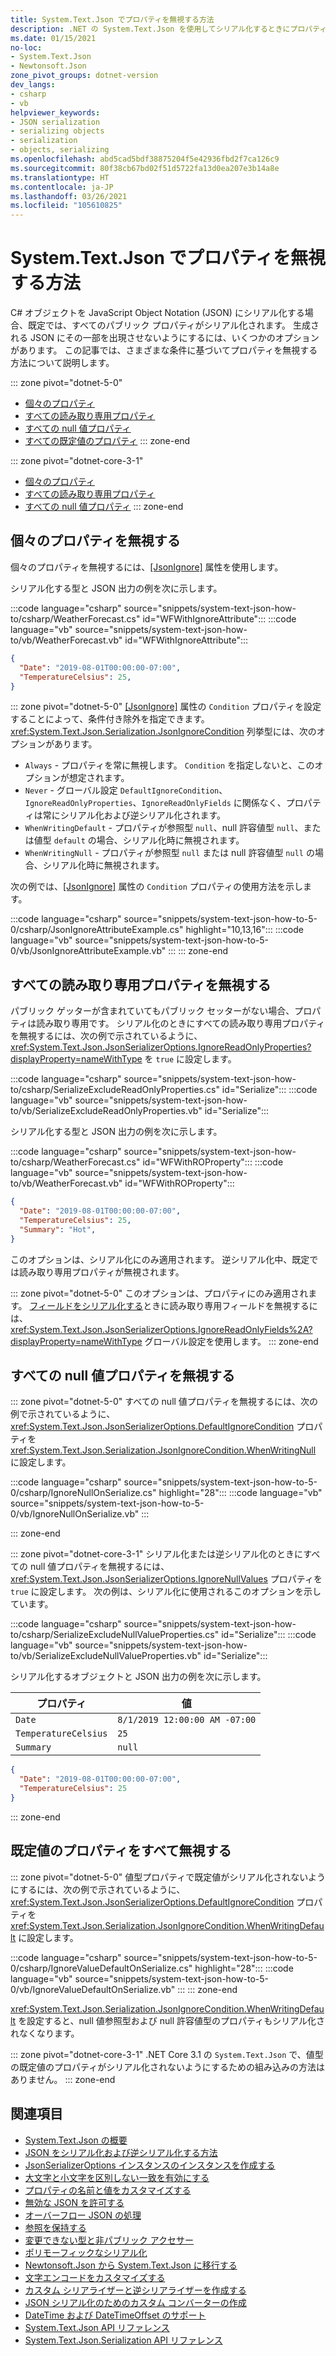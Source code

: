 ```yaml
---
title: System.Text.Json でプロパティを無視する方法
description: .NET の System.Text.Json を使用してシリアル化するときにプロパティを無視する方法について説明します。
ms.date: 01/15/2021
no-loc:
- System.Text.Json
- Newtonsoft.Json
zone_pivot_groups: dotnet-version
dev_langs:
- csharp
- vb
helpviewer_keywords:
- JSON serialization
- serializing objects
- serialization
- objects, serializing
ms.openlocfilehash: abd5cad5bdf38875204f5e42936fbd2f7ca126c9
ms.sourcegitcommit: 80f38cb67bd02f51d5722fa13d0ea207e3b14a8e
ms.translationtype: HT
ms.contentlocale: ja-JP
ms.lasthandoff: 03/26/2021
ms.locfileid: "105610825"
---
```

# <a name="how-to-ignore-properties-with-systemtextjson"></a>System.Text.Json でプロパティを無視する方法

C# オブジェクトを JavaScript Object Notation (JSON) にシリアル化する場合、既定では、すべてのパブリック プロパティがシリアル化されます。 生成される JSON にその一部を出現させないようにするには、いくつかのオプションがあります。 この記事では、さまざまな条件に基づいてプロパティを無視する方法について説明します。

::: zone pivot="dotnet-5-0"

* [個々のプロパティ](#ignore-individual-properties)
* [すべての読み取り専用プロパティ](#ignore-all-read-only-properties)
* [すべての null 値プロパティ](#ignore-all-null-value-properties)
* [すべての既定値のプロパティ](#ignore-all-default-value-properties)
::: zone-end

::: zone pivot="dotnet-core-3-1"

* [個々のプロパティ](#ignore-individual-properties)
* [すべての読み取り専用プロパティ](#ignore-all-read-only-properties)
* [すべての null 値プロパティ](#ignore-all-null-value-properties)
::: zone-end

## <a name="ignore-individual-properties"></a>個々のプロパティを無視する

個々のプロパティを無視するには、[[JsonIgnore]](xref:System.Text.Json.Serialization.JsonIgnoreAttribute) 属性を使用します。

シリアル化する型と JSON 出力の例を次に示します。

:::code language="csharp" source="snippets/system-text-json-how-to/csharp/WeatherForecast.cs" id="WFWithIgnoreAttribute":::
:::code language="vb" source="snippets/system-text-json-how-to/vb/WeatherForecast.vb" id="WFWithIgnoreAttribute":::

```json
{
  "Date": "2019-08-01T00:00:00-07:00",
  "TemperatureCelsius": 25,
}
```

::: zone pivot="dotnet-5-0"
[[JsonIgnore]](xref:System.Text.Json.Serialization.JsonIgnoreAttribute) 属性の `Condition` プロパティを設定することによって、条件付き除外を指定できます。 <xref:System.Text.Json.Serialization.JsonIgnoreCondition> 列挙型には、次のオプションがあります。

* `Always` - プロパティを常に無視します。 `Condition` を指定しないと、このオプションが想定されます。
* `Never` - グローバル設定 `DefaultIgnoreCondition`、`IgnoreReadOnlyProperties`、`IgnoreReadOnlyFields` に関係なく、プロパティは常にシリアル化および逆シリアル化されます。
* `WhenWritingDefault` - プロパティが参照型 `null`、null 許容値型 `null`、または値型 `default` の場合、シリアル化時に無視されます。
* `WhenWritingNull` - プロパティが参照型 `null` または null 許容値型 `null` の場合、シリアル化時に無視されます。

次の例では、[[JsonIgnore]](xref:System.Text.Json.Serialization.JsonIgnoreAttribute) 属性の `Condition` プロパティの使用方法を示します。

:::code language="csharp" source="snippets/system-text-json-how-to-5-0/csharp/JsonIgnoreAttributeExample.cs" highlight="10,13,16":::
:::code language="vb" source="snippets/system-text-json-how-to-5-0/vb/JsonIgnoreAttributeExample.vb" :::
::: zone-end

## <a name="ignore-all-read-only-properties"></a>すべての読み取り専用プロパティを無視する

パブリック ゲッターが含まれていてもパブリック セッターがない場合、プロパティは読み取り専用です。 シリアル化のときにすべての読み取り専用プロパティを無視するには、次の例で示されているように、<xref:System.Text.Json.JsonSerializerOptions.IgnoreReadOnlyProperties?displayProperty=nameWithType> を `true` に設定します。

:::code language="csharp" source="snippets/system-text-json-how-to/csharp/SerializeExcludeReadOnlyProperties.cs" id="Serialize":::
:::code language="vb" source="snippets/system-text-json-how-to/vb/SerializeExcludeReadOnlyProperties.vb" id="Serialize":::

シリアル化する型と JSON 出力の例を次に示します。

:::code language="csharp" source="snippets/system-text-json-how-to/csharp/WeatherForecast.cs" id="WFWithROProperty":::
:::code language="vb" source="snippets/system-text-json-how-to/vb/WeatherForecast.vb" id="WFWithROProperty":::

```json
{
  "Date": "2019-08-01T00:00:00-07:00",
  "TemperatureCelsius": 25,
  "Summary": "Hot",
}
```

このオプションは、シリアル化にのみ適用されます。 逆シリアル化中、既定では読み取り専用プロパティが無視されます。

::: zone pivot="dotnet-5-0"
このオプションは、プロパティにのみ適用されます。 [フィールドをシリアル化する](system-text-json-how-to.md#include-fields)ときに読み取り専用フィールドを無視するには、<xref:System.Text.Json.JsonSerializerOptions.IgnoreReadOnlyFields%2A?displayProperty=nameWithType> グローバル設定を使用します。
::: zone-end

## <a name="ignore-all-null-value-properties"></a>すべての null 値プロパティを無視する

::: zone pivot="dotnet-5-0"
すべての null 値プロパティを無視するには、次の例で示されているように、<xref:System.Text.Json.JsonSerializerOptions.DefaultIgnoreCondition> プロパティを <xref:System.Text.Json.Serialization.JsonIgnoreCondition.WhenWritingNull> に設定します。

:::code language="csharp" source="snippets/system-text-json-how-to-5-0/csharp/IgnoreNullOnSerialize.cs" highlight="28":::
:::code language="vb" source="snippets/system-text-json-how-to-5-0/vb/IgnoreNullOnSerialize.vb" :::

::: zone-end

::: zone pivot="dotnet-core-3-1"
シリアル化または逆シリアル化のときにすべての null 値プロパティを無視するには、<xref:System.Text.Json.JsonSerializerOptions.IgnoreNullValues> プロパティを `true` に設定します。 次の例は、シリアル化に使用されるこのオプションを示しています。

:::code language="csharp" source="snippets/system-text-json-how-to/csharp/SerializeExcludeNullValueProperties.cs" id="Serialize":::
:::code language="vb" source="snippets/system-text-json-how-to/vb/SerializeExcludeNullValueProperties.vb" id="Serialize":::

シリアル化するオブジェクトと JSON 出力の例を次に示します。

| プロパティ             | 値                         |
|----------------------|-------------------------------|
| `Date`               | `8/1/2019 12:00:00 AM -07:00` |
| `TemperatureCelsius` | `25`                          |
| `Summary`            | `null`                        |

```json
{
  "Date": "2019-08-01T00:00:00-07:00",
  "TemperatureCelsius": 25
}
```

::: zone-end

## <a name="ignore-all-default-value-properties"></a>既定値のプロパティをすべて無視する

::: zone pivot="dotnet-5-0"
値型プロパティで既定値がシリアル化されないようにするには、次の例で示されているように、<xref:System.Text.Json.JsonSerializerOptions.DefaultIgnoreCondition> プロパティを <xref:System.Text.Json.Serialization.JsonIgnoreCondition.WhenWritingDefault> に設定します。

:::code language="csharp" source="snippets/system-text-json-how-to-5-0/csharp/IgnoreValueDefaultOnSerialize.cs" highlight="28":::
:::code language="vb" source="snippets/system-text-json-how-to-5-0/vb/IgnoreValueDefaultOnSerialize.vb" :::
::: zone-end

<xref:System.Text.Json.Serialization.JsonIgnoreCondition.WhenWritingDefault> を設定すると、null 値参照型および null 許容値型のプロパティもシリアル化されなくなります。

::: zone pivot="dotnet-core-3-1"
.NET Core 3.1 の `System.Text.Json` で、値型の既定値のプロパティがシリアル化されないようにするための組み込みの方法はありません。
::: zone-end

## <a name="see-also"></a>関連項目

* [System.Text.Json の概要](system-text-json-overview.md)
* [JSON をシリアル化および逆シリアル化する方法](system-text-json-how-to.md)
* [JsonSerializerOptions インスタンスのインスタンスを作成する](system-text-json-configure-options.md)
* [大文字と小文字を区別しない一致を有効にする](system-text-json-character-casing.md)
* [プロパティの名前と値をカスタマイズする](system-text-json-customize-properties.md)
* [無効な JSON を許可する](system-text-json-invalid-json.md)
* [オーバーフロー JSON の処理](system-text-json-handle-overflow.md)
* [参照を保持する](system-text-json-preserve-references.md)
* [変更できない型と非パブリック アクセサー](system-text-json-immutability.md)
* [ポリモーフィックなシリアル化](system-text-json-polymorphism.md)
* [Newtonsoft.Json から System.Text.Json に移行する](system-text-json-migrate-from-newtonsoft-how-to.md)
* [文字エンコードをカスタマイズする](system-text-json-character-encoding.md)
* [カスタム シリアライザーと逆シリアライザーを作成する](write-custom-serializer-deserializer.md)
* [JSON シリアル化のためのカスタム コンバーターの作成](system-text-json-converters-how-to.md)
* [DateTime および DateTimeOffset のサポート](../datetime/system-text-json-support.md)
* [System.Text.Json API リファレンス](xref:System.Text.Json)
* [System.Text.Json.Serialization API リファレンス](xref:System.Text.Json.Serialization)

